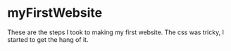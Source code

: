 # myFirstWebsite
These are the steps I took to making my first website. The css was tricky, I started to get the hang of it. 
